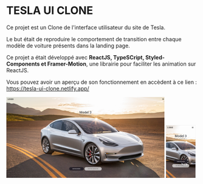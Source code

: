 # TESLA UI CLONE

Ce projet est un Clone de l'interface utilisateur du site de Tesla.

Le but était de reproduire le comportement de transition entre chaque modèle de voiture présents dans la landing page.

Ce projet a était développé avec <strong>ReactJS, TypeSCript, Styled-Components et Framer-Motion</strong>, une librairie pour faciliter les animation sur ReactJS.

Vous pouvez avoir un aperçu de son fonctionnement en accèdent à ce lien : https://tesla-ui-clone.netlify.app/

<p float="center">
   <img src="https://github.com/walternj/tesla-ui-clone/blob/main/Capture.PNG" width="82.5%" />
   <img src="https://github.com/walternj/tesla-ui-clone/blob/main/Capture_mobile.PNG" width=15.5%" />
</p>
